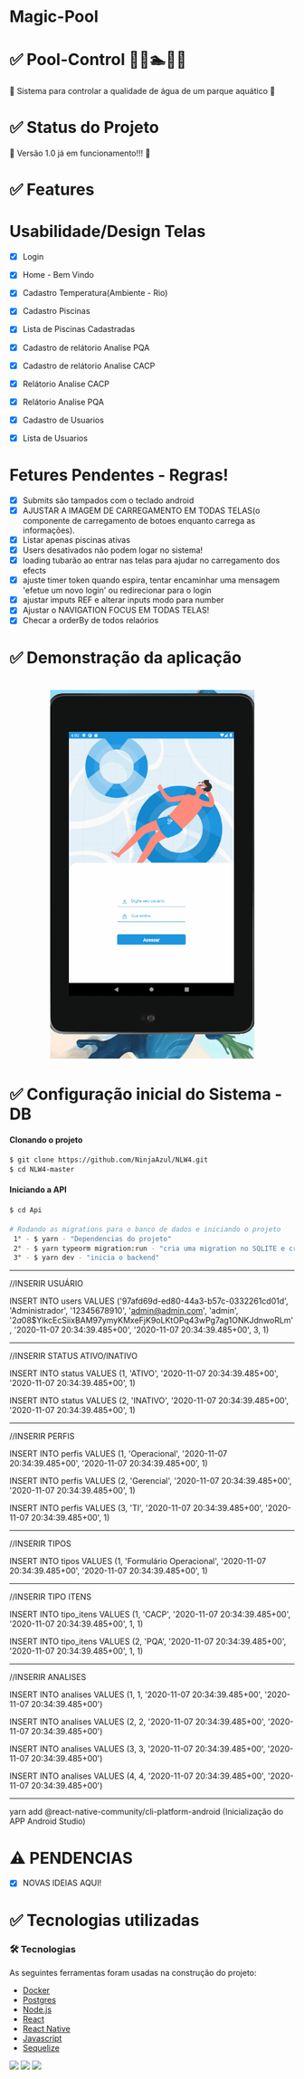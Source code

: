 # Magic-Pool


 # ✅ Pool-Control 🏊‍♀🏊🏊‍♂
 
   🚀 Sistema para controlar a qualidade de água de um parque aquático 🚀

# ✅ Status do Projeto


 🚀 Versão 1.0 já em funcionamento!!!  🚀



#  ✅ Features

# Usabilidade/Design Telas

- [x] Login
- [x] Home - Bem Vindo
- [x] Cadastro Temperatura(Ambiente - Rio)
- [x] Cadastro Piscinas
- [x] Lista de Piscinas Cadastradas
- [x] Cadastro de relátorio Analise PQA
- [x] Cadastro de relátorio Analise CACP
- [x] Relátorio Analise CACP
- [x] Relátorio Analise PQA
- [x] Cadastro de Usuarios
- [x] Lista de Usuarios


# Fetures Pendentes - Regras!


- [x]  Submits são tampados com o teclado android
- [x] AJUSTAR A IMAGEM DE CARREGAMENTO EM TODAS TELAS(o componente de carregamento de botoes enquanto carrega as informações).
- [x] Listar apenas piscinas ativas
- [x] Users desativados não podem logar no sistema!
- [x] loading tubarão ao entrar nas telas para ajudar no carregamento dos efects
- [x] ajuste timer token quando espira, tentar encaminhar uma mensagem 'efetue um novo login' ou redirecionar para o login
- [x] ajustar imputs REF e alterar inputs modo para number
- [x] Ajustar o NAVIGATION FOCUS EM TODAS TELAS!
- [x] Checar a orderBy de todos relaórios

# ✅ Demonstração da aplicação

<h1 align="center">
  <img src=mobile/public/GitinputPadding.gif />
</h1>





#  ✅ Configuração inicial do Sistema - DB

#### Clonando o projeto
```sh
$ git clone https://github.com/NinjaAzul/NLW4.git
$ cd NLW4-master
```
#### Iniciando a API
```sh
$ cd Api

# Rodando as migrations para o banco de dados e iniciando o projeto
 1° - $ yarn - "Dependencias do projeto"
 2° - $ yarn typeorm migration:run - "cria uma migration no SQLITE e cria as tabelas no banco"
 3° - $ yarn dev - "inicia o backend" 
```
--------------------------------------------------------------------------------------------------------------------------------------------
//INSERIR USUÁRIO                                                                                                                            

INSERT INTO users VALUES ('97afd69d-ed80-44a3-b57c-0332261cd01d', 'Administrador', '12345678910', 'admin@admin.com', 'admin',                 '$2a$08$YlkcEcSiixBAM97ymyKMxeFjK9oLKtOPq43wPg7ag1ONKJdnwoRLm', '2020-11-07 20:34:39.485+00', '2020-11-07 20:34:39.485+00', 3, 1)

--------------------------------------------------------------------------------------------------------------------------------------------

//INSERIR STATUS ATIVO/INATIVO

INSERT INTO status VALUES (1, 'ATIVO', '2020-11-07 20:34:39.485+00', '2020-11-07 20:34:39.485+00', 1)

INSERT INTO status VALUES (2, 'INATIVO', '2020-11-07 20:34:39.485+00', '2020-11-07 20:34:39.485+00', 1)

--------------------------------------------------------------------------------------------------------------------------------------------

//INSERIR PERFIS

INSERT INTO perfis VALUES (1, 'Operacional', '2020-11-07 20:34:39.485+00', '2020-11-07 20:34:39.485+00', 1)

INSERT INTO perfis VALUES (2, 'Gerencial', '2020-11-07 20:34:39.485+00', '2020-11-07 20:34:39.485+00', 1)

INSERT INTO perfis VALUES (3, 'TI', '2020-11-07 20:34:39.485+00', '2020-11-07 20:34:39.485+00', 1)

--------------------------------------------------------------------------------------------------------------------------------------------

//INSERIR TIPOS

INSERT INTO tipos VALUES (1, 'Formulário Operacional', '2020-11-07 20:34:39.485+00', '2020-11-07 20:34:39.485+00', 1)

--------------------------------------------------------------------------------------------------------------------------------------------

//INSERIR TIPO ITENS

INSERT INTO tipo_itens VALUES (1, 'CACP', '2020-11-07 20:34:39.485+00', '2020-11-07 20:34:39.485+00', 1, 1)

INSERT INTO tipo_itens VALUES (2, 'PQA', '2020-11-07 20:34:39.485+00', '2020-11-07 20:34:39.485+00', 1, 1)

--------------------------------------------------------------------------------------------------------------------------------------------

//INSERIR ANALISES

INSERT INTO analises VALUES (1, 1, '2020-11-07 20:34:39.485+00', '2020-11-07 20:34:39.485+00')

INSERT INTO analises VALUES (2, 2, '2020-11-07 20:34:39.485+00', '2020-11-07 20:34:39.485+00')

INSERT INTO analises VALUES (3, 3, '2020-11-07 20:34:39.485+00', '2020-11-07 20:34:39.485+00')

INSERT INTO analises VALUES (4, 4, '2020-11-07 20:34:39.485+00', '2020-11-07 20:34:39.485+00')

--------------------------------------------------------------------------------------------------------------------------------------------

yarn add @react-native-community/cli-platform-android (Inicialização do APP Android Studio)

# ⚠ PENDENCIAS
 
  - [x] NOVAS IDEIAS AQUI!

# ✅ Tecnologias utilizadas

### 🛠 Tecnologias

As seguintes ferramentas foram usadas na construção do projeto:

- [Docker](https://www.docker.com/get-started)
- [Postgres](https://www.postgresql.org/)
- [Node.js](https://nodejs.org/en/)
- [React](https://pt-br.reactjs.org/)
- [React Native](https://reactnative.dev/)
- [Javascript](https://www.javascript.com/)
- [Sequelize](https://sequelize.org/)

<Div style{alingnItems: 'center'}> 
 <img src=https://img.shields.io/badge/Licence-Private-blue/> 
  <img src=https://img.shields.io/badge/App-version%201.0-blue/> 
   <img src=https://img.shields.io/badge/Plataform-Android-green/> 
</Div>


 

